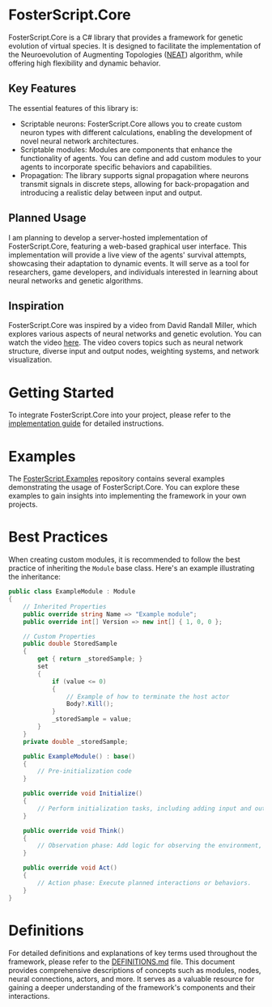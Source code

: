 # FosterScript.Core

FosterScript.Core is a C# library that provides a framework for genetic evolution of virtual species. It is designed to facilitate the implementation of the Neuroevolution of Augmenting Topologies ([NEAT](https://en.wikipedia.org/wiki/Neuroevolution_of_augmenting_topologies)) algorithm, while offering high flexibility and dynamic behavior.

## Key Features
The essential features of this library is:
- Scriptable neurons: FosterScript.Core allows you to create custom neuron types with different calculations, enabling the development of novel neural network architectures.
- Scriptable modules: Modules are components that enhance the functionality of agents. You can define and add custom modules to your agents to incorporate specific behaviors and capabilities.
- Propagation: The library supports signal propagation where neurons transmit signals in discrete steps, allowing for back-propagation and introducing a realistic delay between input and output.

## Planned Usage
I am planning to develop a server-hosted implementation of FosterScript.Core, featuring a web-based graphical user interface. This implementation will provide a live view of the agents' survival attempts, showcasing their adaptation to dynamic events. It will serve as a tool for researchers, game developers, and individuals interested in learning about neural networks and genetic algorithms.

## Inspiration
FosterScript.Core was inspired by a video from David Randall Miller, which explores various aspects of neural networks and genetic evolution. You can watch the video [here](https://www.youtube.com/watch?v=N3tRFayqVtk). The video covers topics such as neural network structure, diverse input and output nodes, weighting systems, and network visualization.

# Getting Started
To integrate FosterScript.Core into your project, please refer to the [implementation guide](IMPLEMENTATION.md) for detailed instructions.

# Examples
The [FosterScript.Examples](https://github.com/Exouxas/FosterScript.Examples/) repository contains several examples demonstrating the usage of FosterScript.Core. You can explore these examples to gain insights into implementing the framework in your own projects.

# Best Practices
When creating custom modules, it is recommended to follow the best practice of inheriting the `Module` base class. Here's an example illustrating the inheritance:

```csharp
public class ExampleModule : Module
{
    // Inherited Properties
    public override string Name => "Example module";
    public override int[] Version => new int[] { 1, 0, 0 };

    // Custom Properties
    public double StoredSample
    {
        get { return _storedSample; }
        set
        {
            if (value <= 0)
            {
                // Example of how to terminate the host actor
                Body?.Kill();
            }
            _storedSample = value;
        }
    }
    private double _storedSample;

    public ExampleModule() : base()
    {
        // Pre-initialization code
    }

    public override void Initialize()
    {
        // Perform initialization tasks, including adding input and output neurons.
    }

    public override void Think()
    {
        // Observation phase: Add logic for observing the environment, such as distance calculations with other actors.
    }

    public override void Act()
    {
        // Action phase: Execute planned interactions or behaviors.
    }
}
```

# Definitions
For detailed definitions and explanations of key terms used throughout the framework, please refer to the [DEFINITIONS.md](DEFINITIONS.md) file. This document provides comprehensive descriptions of concepts such as modules, nodes, neural connections, actors, and more. It serves as a valuable resource for gaining a deeper understanding of the framework's components and their interactions.
